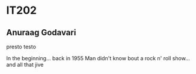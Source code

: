 # IT202
## Anuraag Godavari

presto testo

In the beginning... back in 1955
Man didn't know bout a rock n' roll show... and all that jive
